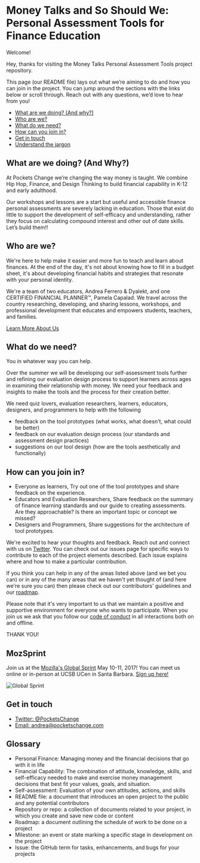 # Money Talks and So Should We: Personal Assessment Tools for Finance Education

Welcome! 

Hey, thanks for visiting the Money Talks Personal Assessment Tools project repository. 

This page (our README file) lays out what we’re aiming to do and how you can join in the project. You can jump around the sections with the links below or scroll through. Reach out with any questions, we’d love to hear from you! 

* [What are we doing? (And why?)](#what-are-we-doing-and-why)
* [Who are we?](#who-are-we)
* [What do we need?](#what-do-we-need) 
* [How can you join in?](#how-can-you-join-in)
* [Get in touch](#get-in-touch)
* [Understand the jargon](#understand-the-jargon)

## What are we doing? (And Why?) 

At Pockets Change we’re changing the way money is taught. We combine Hip Hop, Finance, and Design Thinking to build financial capability in K-12 and early adulthood.

Our workshops and lessons are a start but useful and accessible finance personal assessments are severely lacking in education. Those that exist do little to support the development of self-efficacy and understanding, rather they focus on calculating compound interest and other out of date skills. Let’s build them!!

## Who are we?

We're here to help make it easier and more fun to teach and learn about finances. At the end of the day, it's not about knowing how to fill in a budget sheet, it's about developing financial habits and strategies that resonate with your personal identity. 

We're a team of two educators, Andrea Ferrero & Dyalekt, and one CERTIFIED FINANCIAL PLANNER™, Pamela Capalad. We travel across the country researching, developing, and sharing lessons, workshops, and professional development that educates and empowers students, teachers, and families.  

[Learn More About Us](http://www.pocketschange.com/meet-the-team)

## What do we need? 

You in whatever way you can help. 

Over the summer we will be developing our self-assessment tools further and refining our evaluation design process to support learners across ages in examining their relationship with money. We need your feedback and insights to make the tools and the process for their creation better. 

We need quiz lovers, evaluation researchers, learners, educators, designers, and programmers to help with the following
* feedback on the tool prototypes (what works, what doesn't, what could be better) 
* feedback on our evaluation design process (our standards and assessment design practices) 
* suggestions on our tool design (how are the tools aesthetically and functionally) 

## How can you join in? 

* Everyone as learners, Try out one of the tool prototypes and share feedback on the experience. 
* Educators and Evaluation Researchers, Share feedback on the summary of finance learning standards and our guide to creating assessments. Are they approachable? Is there an important topic or concept we missed? 
* Designers and Programmers, Share suggestions for the architecture of tool prototypes.

We're excited to hear your thoughts and feedback. Reach out and connect with us on [Twitter](https://twitter.com/PocketsChange). You can check out our issues page for specific ways to contribute to each of the project elements described. Each issue explains where and how to make a particular contribution. 

If you think you can help in any of the areas listed above (and we bet you can) or in any of the many areas that we haven't yet thought of (and here we're sure you can) then please check out our contributors' guidelines and our [roadmap](https://docs.google.com/document/d/1BWCR2SFvC4vFjjyQ59Q0kO_Yo8iO_NWd6TuTvV_-D48/edit).

Please note that it's very important to us that we maintain a positive and supportive environment for everyone who wants to participate. When you join us we ask that you follow our [code of conduct](https://www.mozilla.org/en-US/about/governance/policies/participation/) in all interactions both on and offline.

THANK YOU! 

## MozSprint

Join us at the [Mozilla's Global Sprint](http://mzl.la/global-sprint/) May 10-11, 2017! You can meet us online or in-person at UCSB UCen in Santa Barbara. [Sign up here!](https://ti.to/Mozilla/global-sprint-santa-barbara18)

![Global Sprint](https://user-images.githubusercontent.com/617994/37716586-3b0397a0-2cf5-11e8-8c6f-bad01f67f50e.jpg)

## Get in touch
* [Twitter: @PocketsChange](https://twitter.com/PocketsChange)
* [Email: andrea@pocketschange.com](andrea@pocketschange.com) 

## Glossary
* Personal Finance: Managing money and the financial decisions that go with it in life 
* Financial Capability: The combination of attitude, knowledge, skills, and self-efficacy needed to make and exercise money management decisions that best fit your values, goals, and situation. 
* Self-assessment: Evaluation of your own attitudes, actions, and skills 
* README file: a document that introduces an open project to the public and any potential contributors
* Repository or repo:  a collection of documents related to your project, in which you create and save new code or content
* Roadmap: a document outlining the schedule of work to be done on a project
* Milestone: an event or state marking a specific stage in development on the project
* Issue: the GitHub term for tasks, enhancements, and bugs for your projects
